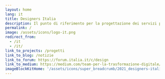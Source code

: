 ```yaml
---
layout: home
lang: it
title: Designers Italia
description: Il punto di riferimento per la progettazione dei servizi pubblici digitali
permalink: /
image: /assets/icons/logo-it.png
redirect_from:
  - /it
  - /it/
link_to_projects: /progetti
link_to_blog: /notizie
link_to_forum: https://forum.italia.it/c/design
link_to_medium: https://medium.com/team-per-la-trasformazione-digitale/designers-italia-comunita-servizi-pubblici-digitali-pubblica-amministrazione-design-thinking-a04cc7ecc3da
imageBlockKitHome: '/assets/icons/super_breadcrumb/2021_designers-italia_fasi-kit.svg'
---
```

